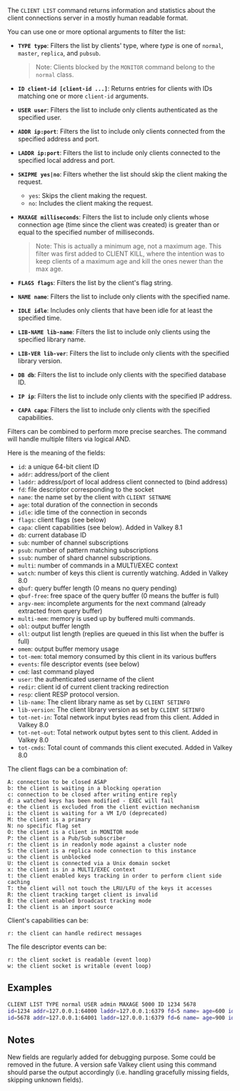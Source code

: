 The `CLIENT LIST` command returns information and statistics about the client
connections server in a mostly human readable format.

You can use one or more optional arguments to filter the list:

- **`TYPE type`**: Filters the list by clients' type, where *type* is one of `normal`, `master`, `replica`, and `pubsub`.
  > Note: Clients blocked by the `MONITOR` command belong to the `normal` class.

- **`ID client-id [client-id ...]`**: Returns entries for clients with IDs matching one or more `client-id` arguments.

- **`USER user`**: Filters the list to include only clients authenticated as the specified user.

- **`ADDR ip:port`**: Filters the list to include only clients connected from the specified address and port.

- **`LADDR ip:port`**: Filters the list to include only clients connected to the specified local address and port.

- **`SKIPME yes|no`**: Filters whether the list should skip the client making the request.
    - `yes`: Skips the client making the request.
    - `no`: Includes the client making the request.

- **`MAXAGE milliseconds`**: Filters the list to include only clients whose connection age (time since the client was created) is greater than or equal to the specified number of milliseconds.
  > Note: This is actually a minimum age, not a maximum age. This filter was first added to CLIENT KILL, where the intention was to keep clients of a maximum age and kill the ones newer than the max age.

- **`FLAGS flags`**: Filters the list by the client's flag string.

- **`NAME name`**: Filters the list to include only clients with the specified name.

- **`IDLE idle`**: Includes only clients that have been idle for at least the specified time.

- **`LIB-NAME lib-name`**: Filters the list to include only clients using the specified library name.

- **`LIB-VER lib-ver`**: Filters the list to include only clients with the specified library version.

- **`DB db`**: Filters the list to include only clients with the specified database ID.

- **`IP ip`**: Filters the list to include only clients with the specified IP address.

- **`CAPA capa`**: Filters the list to include only clients with the specified capabilities.

Filters can be combined to perform more precise searches. The command will handle multiple filters via logical AND.

Here is the meaning of the fields:

* `id`: a unique 64-bit client ID
* `addr`: address/port of the client
* `laddr`: address/port of local address client connected to (bind address)
* `fd`: file descriptor corresponding to the socket
* `name`: the name set by the client with `CLIENT SETNAME`
* `age`: total duration of the connection in seconds
* `idle`: idle time of the connection in seconds
* `flags`: client flags (see below)
* `capa`: client capabilities (see below). Added in Valkey 8.1
* `db`: current database ID
* `sub`: number of channel subscriptions
* `psub`: number of pattern matching subscriptions
* `ssub`: number of shard channel subscriptions.
* `multi`: number of commands in a MULTI/EXEC context
* `watch`: number of keys this client is currently watching. Added in Valkey 8.0
* `qbuf`: query buffer length (0 means no query pending)
* `qbuf-free`: free space of the query buffer (0 means the buffer is full)
* `argv-mem`: incomplete arguments for the next command (already extracted from query buffer)
* `multi-mem`: memory is used up by buffered multi commands.
* `obl`: output buffer length
* `oll`: output list length (replies are queued in this list when the buffer is full)
* `omem`: output buffer memory usage
* `tot-mem`: total memory consumed by this client in its various buffers
* `events`: file descriptor events (see below)
* `cmd`: last command played
* `user`: the authenticated username of the client
* `redir`: client id of current client tracking redirection
* `resp`: client RESP protocol version.
* `lib-name`: The client library name as set by `CLIENT SETINFO`
* `lib-version`: The client library version as set by `CLIENT SETINFO`
* `tot-net-in`: Total network input bytes read from this client. Added in Valkey 8.0
* `tot-net-out`: Total network output bytes sent to this client. Added in Valkey 8.0
* `tot-cmds`: Total count of commands this client executed. Added in Valkey 8.0

The client flags can be a combination of:

```
A: connection to be closed ASAP
b: the client is waiting in a blocking operation
c: connection to be closed after writing entire reply
d: a watched keys has been modified - EXEC will fail
e: the client is excluded from the client eviction mechanism
i: the client is waiting for a VM I/O (deprecated)
M: the client is a primary
N: no specific flag set
O: the client is a client in MONITOR mode
P: the client is a Pub/Sub subscriber
r: the client is in readonly mode against a cluster node
S: the client is a replica node connection to this instance
u: the client is unblocked
U: the client is connected via a Unix domain socket
x: the client is in a MULTI/EXEC context
t: the client enabled keys tracking in order to perform client side caching
T: the client will not touch the LRU/LFU of the keys it accesses
R: the client tracking target client is invalid
B: the client enabled broadcast tracking mode
I: the client is an import source
```

Client's capabilities can be:

```
r: the client can handle redirect messages
```

The file descriptor events can be:

```
r: the client socket is readable (event loop)
w: the client socket is writable (event loop)
```

## Examples

```bash
CLIENT LIST TYPE normal USER admin MAXAGE 5000 ID 1234 5678
id=1234 addr=127.0.0.1:64000 laddr=127.0.0.1:6379 fd=5 name= age=600 idle=300 flags= db=0 sub=0 psub=0 ssub=0 multi=-1 watch=0 qbuf=0 qbuf-free=32768 obl=0 oll=0 omem=0 tot-mem=1024 events=r cmd=client|list user=default redir=-1 resp=2 lib-name= lib-ver=
id=5678 addr=127.0.0.1:64001 laddr=127.0.0.1:6379 fd=6 name= age=900 idle=450 flags= db=0 sub=0 psub=0 ssub=0 multi=-1 watch=0 qbuf=0 qbuf-free=32768 obl=0 oll=0 omem=0 tot-mem=2048 events=r cmd=client|list user=default redir=-1 resp=2 lib-name= lib-ver=
```

## Notes

New fields are regularly added for debugging purpose. Some could be removed
in the future. A version safe Valkey client using this command should parse
the output accordingly (i.e. handling gracefully missing fields, skipping
unknown fields).
